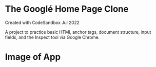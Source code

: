 # The Googlé Home Page Clone

Created with CodeSandbox Jul 2022

A project to practice basic HTMl, anchor tags, document structure, input fields, and the Inspect tool via Google Chrome.

# Image of App
